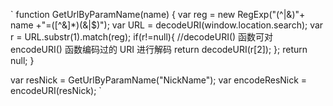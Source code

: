 `
function GetUrlByParamName(name)
{
    var reg = new RegExp("(^|&)"+ name +"=([^&]*)(&|$)");
    var URL =  decodeURI(window.location.search);
    var r = URL.substr(1).match(reg);
    if(r!=null){
        //decodeURI() 函数可对 encodeURI() 函数编码过的 URI 进行解码
        return  decodeURI(r[2]);
    };
    return null;
}


var resNick = GetUrlByParamName("NickName");
var encodeResNick = encodeURI(resNick);
`